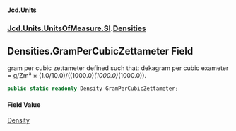 #### [Jcd.Units](index.md 'index')
### [Jcd.Units.UnitsOfMeasure.SI](Jcd.Units.UnitsOfMeasure.SI.md 'Jcd.Units.UnitsOfMeasure.SI').[Densities](Densities.md 'Jcd.Units.UnitsOfMeasure.SI.Densities')

## Densities.GramPerCubicZettameter Field

gram per cubic zettameter defined such that: dekagram per cubic exameter = g/Zm³ ×
(1.0/10.0)/((1000.0)*(1000.0)*(1000.0)).

```csharp
public static readonly Density GramPerCubicZettameter;
```

#### Field Value
[Density](Density.md 'Jcd.Units.UnitTypes.Density')